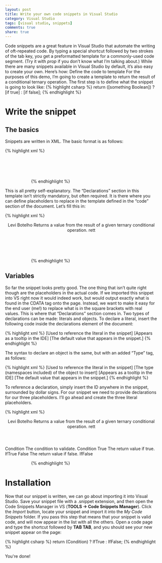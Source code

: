 ```yaml
---
layout: post
title: Write your own code snippets in Visual Studio
category: Visual Studio
tags: [visual studio, snippets]
comments: true
share: true
---
```

Code snippets are a great feature in Visual Studio that automate the writing of oft-repeated code. By typing a special shortcut followed by two strokes of the tab key, you get a preformatted template for a commonly-used code segment. (Try it with *prop* if you don’t know what I’m talking about.)
While there are many snippets available in Visual Studio by default, it’s also easy to create your own. Here’s how:
Define the code to template
For the purposes of this demo, I’m going to create a template to return the result of a conditional ternary operation. The first step is to define what the snippet is going to look like:
<a id="more"></a><a id="more-952"></a>
{% highlight csharp %}
return ([something Boolean]) ? [if true] : [if false];
{% endhighlight %}

# Write the snippet

## The basics

Snippets are written in XML. The basic format is as follows:

{% highlight xml %}
<?xml version="1.0" encoding="utf-8" ?>
<CodeSnippets xmlns="http://schemas.microsoft.com/VisualStudio/2005/CodeSnippet">
    <CodeSnippet Format="1.0.0">
        <Header>
            <Title></Title>
            <Author></Author>
            <Description></Description>
            <Shortcut></Shortcut>
        </Header>
        <Snippet>
            <Declarations>
                <!-- This section is optional. -->
            </Declarations>
            <Code Language="csharp">
                <![CDATA[ CODE GOES HERE ]]>
            </Code>
        </Snippet>
    </CodeSnippet>
</CodeSnippets>
{% endhighlight %}

This is all pretty self-explanatory. The “Declarations” section in this template isn’t strictly mandatory, but often required. It is there where you can define placeholders to replace in the template defined in the “code” section of the document. Let’s fill this in:

{% highlight xml %}
<?xml version="1.0" encoding="utf-8" ?>
<CodeSnippets xmlns="http://schemas.microsoft.com/VisualStudio/2005/CodeSnippet">
    <CodeSnippet Format="1.0.0">
        <Header>
            <Title>Return Ternary Conditional</Title>
            <Author>Levi Botelho</Author>
            <Description>
                Returns a value from the result of a given ternary conditional operation.
            </Description>
            <Shortcut>rett</Shortcut>
        </Header>
        <Snippet>
            <Declarations>
                <!-- This section is optional. -->
            </Declarations>
            <Code Language="csharp">
                <![CDATA[return ([something Boolean]) ? [if true] : [if false];]]>
            </Code>
        </Snippet>
    </CodeSnippet>
</CodeSnippets>
{% endhighlight %}

## Variables

So far the snippet looks pretty good. The one thing that isn’t quite right though are the placeholders in the actual code. If we imported this snippet into VS right now it would indeed work, but would output exactly what is found in the CDATA tag onto the page. Instead, we want to make it easy for the end user (me!) to replace what is in the square brackets with real values. This is where that “Declarations” section comes in.
Two types of declarations can be made: literals and objects.
To declare a literal, insert the following code inside the declarations element of the document:

{% highlight xml %}
<ID>[Used to reference the literal in the snippet]</ID>
<ToolTip>[Appears as a tooltip in the IDE]</ToolTip>
<Default>[The default value that appears in the snippet.]</Default>
{% endhighlight %}

The syntax to declare an object is the same, but with an added “Type” tag, as follows:

{% highlight xml %}
<ID>[Used to reference the literal in the snippet]</ID>
<Type>[The type (namespaces included) of the object to insert]</Type>
<ToolTip>[Appears as a tooltip in the IDE]</ToolTip>
<Default>[The default value that appears in the snippet.]</Default>
{% endhighlight %}

To reference a declaration, simply insert the ID anywhere in the snippet, surrounded by dollar signs. For our snippet we need to provide declarations for our three placeholders. I’ll go ahead and create the three literal placeholders.

{% highlight xml %}
<?xml version="1.0" encoding="utf-8" ?>
<CodeSnippets xmlns="http://schemas.microsoft.com/VisualStudio/2005/CodeSnippet">
    <CodeSnippet Format="1.0.0">
        <Header>
            <Title>Return Ternary Conditional</Title>
            <Author>Levi Botelho</Author>
            <Description>
                Returns a value from the result of a given ternary conditional operation.
            </Description>
            <Shortcut>rett</Shortcut>
        </Header>
        <Snippet>
            <Declarations>
                <Literal>
                    <ID>Condition</ID>
                    <ToolTip>The condition to validate.</ToolTip>
                    <Default>Condition</Default>
                </Literal>
                <Literal>
                    <ID>True</ID>
                    <ToolTip>The return value if true.</ToolTip>
                    <Default>IfTrue</Default>
                </Literal>
                <Literal>
                    <ID>False</ID>
                    <ToolTip>The return value if false.</ToolTip>
                    <Default>IfFalse</Default>
                </Literal>
            </Declarations>
            <Code Language="csharp">
                <![CDATA[return ($Condition$) ? $True$ : $False$;]]>
            </Code>
        </Snippet>
    </CodeSnippet>
</CodeSnippets>
{% endhighlight %}

# Installation

Now that our snippet is written, we can go about importing it into Visual Studio. Save your snippet file with a .snippet extension, and then open the Code Snippets Manager in VS (**TOOLS -> Code Snippets Manager</strong>). Click the *Import</em> button, locate your snippet and import it into the <em>My Code Snippets* folder. If you pass this step that means that your snippet is valid code, and will now appear in the list with all the others. Open a code page and type the shortcut followed by <strong>TAB TAB**, and you should see your new snippet appear on the page:

{% highlight csharp %}
return (Condition) ? IfTrue : IfFalse;
{% endhighlight %}

You're done!

